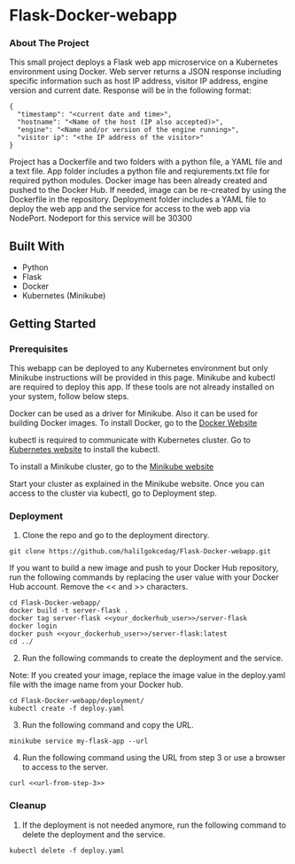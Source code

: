 # Flask-Docker-webapp

### About The Project

This small project deploys a Flask web app microservice on a Kubernetes environment using Docker. Web server returns a JSON response including specific information such as host IP address, visitor IP address, engine version and current date. Response will be in the following format:
```
{
  "timestamp": "<current date and time>",
  "hostname": "<Name of the host (IP also accepted)>",
  "engine": "<Name and/or version of the engine running>",
  "visitor ip": "<the IP address of the visitor>"
}
```

Project has a Dockerfile and two folders with a python file, a YAML file and a text file. App folder includes a python file and reqiurements.txt file for required python modules. Docker image has been already created and pushed to the Docker Hub. If needed, image can be re-created by using the Dockerfile in the repository. Deployment folder includes a YAML file to deploy the web app and the service for access to the web app via NodePort. Nodeport for this service will be 30300

## Built With

* Python
* Flask
* Docker
* Kubernetes (Minikube)

## Getting Started

### Prerequisites

This webapp can be deployed to any Kubernetes environment but only Minikube instructions will be provided in this page. Minikube and kubectl are required to deploy this app. If these tools are not already installed on your system, follow below steps. 

Docker can be used as a driver for Minikube. Also it can be used for building Docker images. To install Docker, go to the [Docker Website](https://docs.docker.com/get-docker/)

kubectl is required to communicate with Kubernetes cluster. Go to [Kubernetes website](https://kubernetes.io/docs/tasks/tools/) to install the kubectl.

To install a Minikube cluster, go to the [Minikube website](https://minikube.sigs.k8s.io/docs/start/)

Start your cluster as explained in the Minikube website. Once you can access to the cluster via kubectl, go to Deployment step.

### Deployment

1. Clone the repo and go to the deployment directory.

```
git clone https://github.com/halilgokcedag/Flask-Docker-webapp.git
```

If you want to build a new image and push to your Docker Hub repository, run the following commands by replacing the user value with your Docker Hub account. Remove the << and >> characters.

```
cd Flask-Docker-webapp/
docker build -t server-flask .
docker tag server-flask <<your_dockerhub_user>>/server-flask
docker login
docker push <<your_dockerhub_user>>/server-flask:latest
cd ../
```

2. Run the following commands to create the deployment and the service.

Note: If you created your image, replace the image value in the deploy.yaml file with the image name from your Docker hub.

```
cd Flask-Docker-webapp/deployment/
kubectl create -f deploy.yaml
```

3. Run the following command and copy the URL.

```
minikube service my-flask-app --url
```

4. Run the following command using the URL from step 3 or use a browser to access to the server.

```
curl <<url-from-step-3>>
```


### Cleanup
1. If the deployment is not needed anymore, run the following command to delete the deployment and the service.

```
kubectl delete -f deploy.yaml
```

